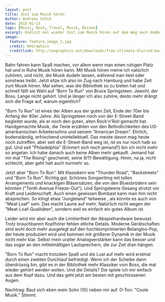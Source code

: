```yaml
---
layout: post
title: Zeit zum Musik hören
Author: Andreas Schik
date: 2015-02-13
tags: [Music, Rock, Travel, Musik, Reisen]
excerpt: Endlich mal wieder Zeit zum Musik hören auf dem Weg nach Hamburg. Ich sitze in der Bahn und es läuft der Boss.
image:
  feature: feature_image_1.jpg
  credit: WeGraphics
  creditlink: http://wegraphics.net/downloads/free-ultimate-blurred-background-pack/
---
```


Bahn fahren kann Spaß machen, vor allem wenn man einen ruhigen Platz hat und in Ruhe Musik hören kann. Mit Musik hören meine ich natürlich zuhören, und nicht, die Musik dudeln lassen, während man liest oder sonstwas treibt. Jetzt sitze ich also im Zug nach Hamburg und habe Zeit zum Musik hören. Mal sehen, was die Bibliothek so zu bieten hat und schnell fällt sie Wahl auf "Born To Run" von Bruce Springsteen. Jawohl, der Boss. Lange nicht gehört. Und je länger ich also zuhöre, desto mehr drängt sich die Frage auf, warum eigentlich?

"Born To Run" ist eines der Alben aus der guten Zeit, Ende der 70er bis Anfang der 80er Jahre. Als Springsteen noch von der E-Street-Band begleitet wurde, als er noch den guten, alten Rock'n'Roll gemacht hat. Handgemachte Musik, die Texte erzählen von den Befindlichkeiten des US-amerikanischen Arbeitersohns und seinem "American Dream". Ehrlich, bodenständig, erfrischend unintellektuell. Das meiste davon mag heute noch zutreffen, aber seit die E-Street-Band weg ist, ist es nur noch halb so gut. Und seit "Philadelphia" (Erinnert sich noch jemand?) bin ich nicht mehr so angetan. Ich habe danach auch keine Alben mehr gekauft. Jemand hat mir mal "The Rising" geschenkt, seine 9/11-Bewältigung. Hmm, na ja, nicht schlecht, aber geht halt auch nurmehr so.

Jetzt aber "Born To Run". Mit Klassikern wie "Thunder Road", "Backstreets" und "Born To Run". Richtig gut. Schönes Songwriting mit tollen Arrangements und knackigen Bläsersätzen, die von den Bluesbrüdern sein könnten ("Tenth Avenue Freeze-Out"). Und Springsteens Gesang strotzt vor Kraft und Leidenschaft. Auch einen gewissen Bombast kann man ihm nicht absprechen. So klingt etwa "Jungleland" teilweise , als könnte es auch von "Meat Loaf" sein. Das macht Laune auf mehr. Natürlich nicht wegen der "Meat-Loaf-Qualitäten", sondern weil es einfach ein gutes Album ist.

Leider wird mir aber auch die Limitiertheit der Abspielhardware bewusst. Trotz brauchbarem Kopfhörer fehlen etliche Details. Moderne Gerätschaften sind wohl doch mehr ausgelegt auf den hochkomprimierten Belanglos-Pop, der heute produziert wird und kommen mit größerer Dynamik in der Musik nicht mehr klar. Selbst mein uralter Analogverstärker kann das besser und das sogar an den mittelmäßigen Lautsprechern, die zur Zeit dran hängen.

"Born To Run" macht trotzdem Spaß und die Lust auf mehr wird erstmal durch einen zweiten Durchlauf befriedigt. Wenn ich der Scheibe dann überdrüssig bin, gibt es in der Bibliothek mehr Klassiker vom Boss, die mal wieder gehört werden wollen. Und die Details? Die spiele ich mir einfach aus dem Kopf dazu. Und das geht jetzt am besten mit geschlossenen Augen.

Nachtrag: Baut sich eben mein Sohn (10) neben mir auf. O-Ton: "Coole Musik." Stimmt.
